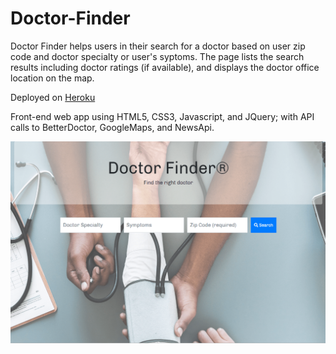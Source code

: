 # Doctor-Finder
Doctor Finder helps users in their search for a doctor based on user zip code and doctor specialty or user's syptoms.
The page lists the search results including doctor ratings (if available), and displays the doctor office location on the map.

Deployed on [Heroku](https://doctor-finder-app.herokuapp.com/)

Front-end web app using HTML5, CSS3, Javascript, and JQuery; with API calls to BetterDoctor, GoogleMaps, and NewsApi.

![screenshot](assets/images/DoctorFinderCapture.PNG)